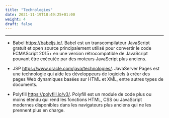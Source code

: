 ```yaml
---
title: "Technologies"
date: 2021-11-19T18:49:25+01:00
weight: 4
draft: false
---
```

***
+ Babel https://babeljs.io/.
Babel est un transcompilateur JavaScript gratuit et open source principalement utilisé pour convertir le code ECMAScript 2015+ en une version rétrocompatible de JavaScript pouvant être exécutée par des moteurs JavaScript plus anciens.

+ JSP https://www.oracle.com/java/technologies/.
JavaServer Pages est une technologie qui aide les développeurs de logiciels à créer des pages Web dynamiques basées sur HTML et XML, entre autres types de documents.

+ Polyfill https://polyfill.io/v3/.
Polyfill est un module de code plus ou moins étendu qui rend les fonctions HTML, CSS ou JavaScript modernes disponibles dans les navigateurs plus anciens qui ne les prennent plus en charge.
